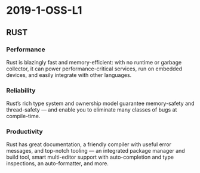 # 2019-1-OSS-L1

## RUST

### Performance
Rust is blazingly fast and memory-efficient: with no runtime or garbage collector, it can power performance-critical services, run on embedded devices, and easily integrate with other languages.

### Reliability
Rust’s rich type system and ownership model guarantee memory-safety and thread-safety — and enable you to eliminate many classes of bugs at compile-time.

### Productivity
Rust has great documentation, a friendly compiler with useful error messages, and top-notch tooling — an integrated package manager and build tool, smart multi-editor support with auto-completion and type inspections, an auto-formatter, and more.
